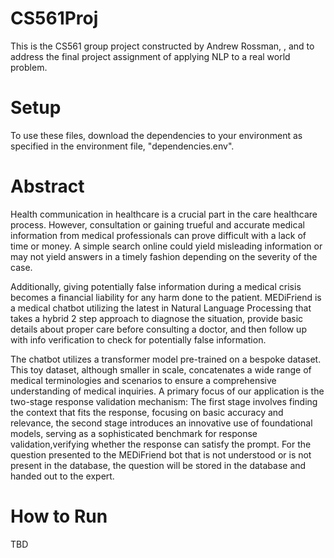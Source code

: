 # CS561Proj

This is the CS561 group project constructed by Andrew Rossman, , and to address the final project assignment of applying NLP to a real world problem.

# Setup

To use these files, download the dependencies to your environment as specified in the environment file, "dependencies.env". 

# Abstract

Health communication in healthcare is a crucial part in the care healthcare process. However, consultation or gaining trueful and accurate medical information from medical professionals can prove difficult with a lack of time or money. A simple search online could yield misleading information or may not yield answers in a timely fashion depending on the severity of the case. 

Additionally, giving potentially false information during a medical crisis becomes a financial liability for any harm done to the patient. MEDiFriend is a medical chatbot utilizing the latest in Natural Language Processing that takes a hybrid 2 step approach to diagnose the situation, provide basic details about proper care before consulting a doctor, and then follow up with info verification to check for potentially false information. 

The chatbot utilizes a transformer model pre-trained on a bespoke dataset. This toy dataset, although smaller in scale, concatenates a wide range of medical terminologies and scenarios to ensure a comprehensive understanding of medical inquiries. A primary focus of our application is the two-stage response validation mechanism: The first stage involves finding the context that fits the response, focusing on basic accuracy and relevance, the second stage introduces an innovative use of foundational models, serving as a sophisticated benchmark for response validation,verifying whether the response can satisfy the prompt. For the question presented to the MEDiFriend bot that is not understood or is not present in the database, the question will be stored in the database and handed out to the expert.

# How to Run

TBD